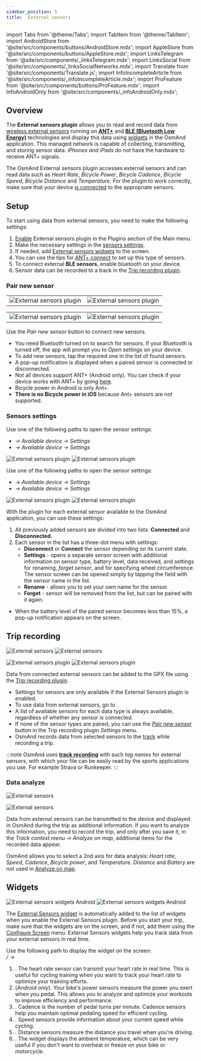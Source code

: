 ```yaml
---
sidebar_position: 5
title:  External sensors
---
```


import Tabs from '@theme/Tabs';
import TabItem from '@theme/TabItem';
import AndroidStore from '@site/src/components/buttons/AndroidStore.mdx';
import AppleStore from '@site/src/components/buttons/AppleStore.mdx';
import LinksTelegram from '@site/src/components/_linksTelegram.mdx';
import LinksSocial from '@site/src/components/_linksSocialNetworks.mdx';
import Translate from '@site/src/components/Translate.js';
import InfoIncompleteArticle from '@site/src/components/_infoIncompleteArticle.mdx';
import ProFeature from '@site/src/components/buttons/ProFeature.mdx';
import InfoAndroidOnly from '@site/src/components/_infoAndroidOnly.mdx';


<InfoIncompleteArticle/>

## Overview

The **External sensors plugin** allows you to read and record data from [wireless external sensors](https://en.wikipedia.org/wiki/Wireless_sensor_network) running on [**ANT+**](https://en.wikipedia.org/wiki/ANT_(network)) and [**BLE (Bluetooth Low Energy)**](https://www.wikiwand.com/en/Bluetooth_Low_Energy) technologies and display this data using [widgets](#widgets) in the OsmAnd application. This managed network is capable of collecting, transmitting, and storing sensor data. *iPhones and iPads* do not have the hardware to receive ANT+ signals.

The OsmAnd External sensors plugin accesses external sensors and can read data such as *Heart Rate*, *Bicycle Power*, *Bicycle Cadence*, *Bicycle Speed*, *Bicycle Distance* and *Temperature*. For the plugin to work correctly, make sure that your device [is connected](#pair-new-sensor) to the appropriate sensors.


## Setup 

To start using data from external sensors, you need to make the following settings:  
 
1. [Enable](../plugins/index.md#enable--disable) External sensors plugin in the Plugins section of the Main menu.    
2. Make the necessary settings in the [sensors settings](#sensors-settings).
3. If needed, add [External sensors widgets](#widgets) to the screen.
4. You can use the tips for [ANT+ connect](https://www.thisisant.com/consumer/ant-101/ant-in-phones) to set up this type of sensors.
6. To connect external **BLE sensors**, enable bluetooth on your device.
7. Sensor data can be recorded to a track in the [Trip recording plugin](#trip-recording).


### Pair new sensor

<Tabs groupId="operating-systems">

<TabItem value="android" label="Android">

| | |
| --- | --- |
| ![External sensors plugin](@site/static/img/plugins/sensors/external_sensors_pair_sensors_1.png) | ![External sensors plugin](@site/static/img/plugins/sensors/external_sensors_pair_sensors_2.png) |

</TabItem>

<TabItem value="ios" label="iOS">

| | |
| --- | --- |
| ![External sensors plugin](@site/static/img/plugins/sensors/external_sensors_first_start_ios.png) |  ![External sensors plugin](@site/static/img/plugins/sensors/external_sensors_bluetooth_turned_off_ios.png) | 

</TabItem>

</Tabs>

Use the *Pair new sensor* button to connect new sensors.  

- You need Bluetooth turned on to search for sensors. If your Bluetooth is turned off, the app will prompt you to *Open settings* on your device.
- To add new sensors, tap the required one in the list of found sensors.
- A pop-up notification is displayed when a paired sensor is connected or disconnected.  
- Not all devices support ANT+ (Android only). You can check if your device works with ANT+ by going [here](https://www.thisisant.com/consumer/ant-101/ant-in-phones).  
- Bicycle power in Android is only Ant+.
- **There is no Bicycle power in iOS** because Ant+ sensors are not supported.


### Sensors settings

<Tabs groupId="operating-systems">

<TabItem value="android" label="Android">

Use one of the following paths to open the sensor settings:  
- *<Translate android="true" ids="shared_string_menu,plugin_settings,external_sensors_plugin_name"/> → Available device → Settings* 
- *<Translate android="true" ids="shared_string_menu,configure_profile,plugins_settings,external_sensors_plugin_name"/> → Available device → Settings*   

![External sensors plugin](@site/static/img/plugins/sensors/external_sensors_pair_sensors_1.png)  ![External sensors plugin](@site/static/img/plugins/sensors/external_sensors_pair_sensors_2.png)  

</TabItem>

<TabItem value="ios" label="iOS">

Use one of the following paths to open the sensor settings:  
- *<Translate android="true" ids="shared_string_menu,plugin_settings,external_sensors_plugin_name"/> → Available device → Settings* 
- *<Translate android="true" ids="shared_string_menu,configure_profile,plugins_settings,external_sensors_plugin_name"/> → Available device → Settings* 

![External sensors plugin](@site/static/img/plugins/sensors/external_sensors_pair_sensors_1.png)  ![External sensors plugin](@site/static/img/plugins/sensors/external_sensors_pair_sensors_2.png)  

</TabItem>

</Tabs>

With the plugin for each external sensor available to the OsmAnd application, you can use these settings:  

1. All previously added sensors are divided into two lists: **Connected** and **Disconnected**.
2. Each sensor in the list has a three-dot menu with settings:
    - **Disconnect** or **Connect** the sensor depending on its current state.
    - **Settings** - opens a separate sensor screen with additional information on sensor type, battery level, data received, and settings for renaming, *forget sensor*, and for specifying wheel circumference. The sensor screen can be opened simply by tapping the field with the sensor name in the list.
    - **Rename** - allows you to set your own name for the sensor.
    - **Forget** - sensor will be removed from the list, but can be paired with it again.
- When the battery level of the paired sensor becomes less than 15%, a pop-up notification appears on the screen.


## Trip recording

<Tabs groupId="operating-systems">

<TabItem value="android" label="Android">

*<Translate android="true" ids="shared_string_menu,plugins_menu_group,record_plugin_name,shared_string_settings,data_settings,external_sensor_widgets"/>*

![External sensors](@site/static/img/plugins/sensors/external_sensors_trip_recording_1.png)  ![External sensors](@site/static/img/plugins/sensors/external_sensors_trip_recording_2.png)  

</TabItem>

<TabItem value="ios" label="iOS">

*<Translate ios="true" ids="shared_string_menu,plugins_menu_group,record_plugin_name,shared_string_settings,shared_string_external"/>*

![External sensors plugin](@site/static/img/plugins/sensors/external_sensors_pair_sensors_ios.png)  ![External sensors plugin](@site/static/img/plugins/sensors/external_sensors_pair_sensors_2_ios.png)  

</TabItem>

</Tabs>

Data from connected external sensors can be added to the GPX file using the [Trip recording plugin](../plugins/trip-recording.md#recording-settings).  

- Settings for sensors are only available if the External Sensors plugin is enabled.
- To use data from external sensors, go to *<Translate android="true" ids="shared_string_menu,plugins_menu_group,record_plugin_name,shared_string_settings,data_settings,external_sensor_widgets"/>*.
- A list of available sensors for each data type is always available, regardless of whether any sensor is connected.
- If none of the sensor types are paired, you can use the [*Pair new sensor*](#pair-new-sensor) button in the Trip recording plugin *Settings* menu.
- OsmAnd records data from selected sensors to the [track](../plugins/trip-recording.md#recorded-gpx-file) while recording a trip.

:::note
OsmAnd uses [**track recording**](../plugins/trip-recording.md#recorded-gpx-file) with such *tag names* for external sensors, with which your file can be easily read by the sports applications you use.  For example Strava or Runkeeper.
:::


### Data analyze

<Tabs groupId="operating-systems">

<TabItem value="android" label="Android">

![External sensors](@site/static/img/plugins/sensors/external_sensors_plugin_analyze_andr.png)

</TabItem>

<TabItem value="ios" label="iOS">

![External sensors](@site/static/img/plugins/sensors/external_sensors_plugin_analyze_ios.png)

</TabItem>

</Tabs>

Data from external sensors can be transmitted to the device and displayed in OsmAnd during the trip as additional information. If you want to analyze this information, you need to record the trip, and only after you save it, in the *Track context menu → Analyze on map*, additional items for the recorded data appear.  

OsmAnd allows you to select a 2nd axis for data analysis: *Heart rate*, *Speed*, *Cadence*, *Bicycle power*, and *Temperature*. *Distance* and *Battery* are not used in [Analyze on map](../map/tracks-on-map.md#analyze-track-on-map).


## Widgets

![External sensors widgets Android](@site/static/img/plugins/sensors/external-sensors-plugin-wid_1.png)  ![External sensors widgets Android](@site/static/img/plugins/sensors/external-sensors-plugin-wid2.png)  

The [External Sensors widget](../widgets/info-widgets.md#external-sensors-widgets) is automatically added to the list of widgets when you enable the External Sensors plugin. Before you start your trip, make sure that the widgets are on the screen, and if not, add them using the [Configure Screen](../widgets/configure-screen.md) menu. External Sensors widgets help you track data from your external sensors in real time.  

Use the following path to display the widget on the screen:  
*<Translate android="true" ids="shared_string_menu,layer_map_appearance,map_widget_left"/> /<Translate android="true" ids="map_widget_right"/> → <Translate android="true" ids="external_sensor_widgets"/>*   

1. **<Translate android="true" ids="map_widget_ant_heart_rate"/>**. The heart rate sensor can transmit your heart rate in real time. This is useful for cycling training when you want to track your heart rate to optimize your training efforts. 
2. **<Translate android="true" ids="map_widget_ant_bicycle_power"/>** (*Android only*). Your bike's power sensors measure the power you exert when you pedal. This allows you to analyze and optimize your workouts to improve efficiency and performance. 
3. **<Translate android="true" ids="map_widget_ant_bicycle_cadence"/>**. Cadence is the number of pedal turns per minute. Cadence sensors help you maintain optimal pedaling speed for efficient cycling.
4. **<Translate android="true" ids="map_widget_ant_bicycle_speed"/>**. Speed sensors provide information about your current speed while cycling. 
5. **<Translate android="true" ids="map_widget_ant_bicycle_dist"/>**. Distance sensors measure the distance you travel when you're driving.
6. **<Translate android="true" ids="external_device_characteristic_temperature"/>**. The widget displays the ambient temperature, which can be very useful if you don't want to overheat or freeze on your bike or motorcycle. 
